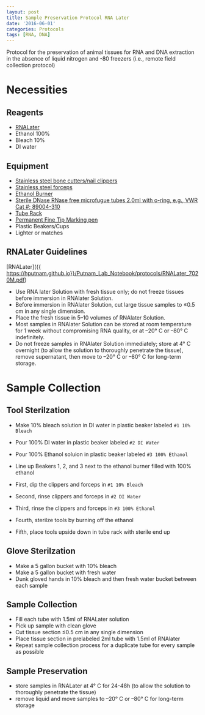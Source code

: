 ```yaml
---
layout: post
title: Sample Preservation Protocol RNA Later
date: '2016-06-01'
categories: Protocols
tags: [RNA, DNA]
---
```


Protocol for the preservation of animal tissues for RNA and DNA extraction in the absence of liquid nitrogen and -80 freezers (i.e., remote field collection protocol)  

# Necessities  

## Reagents  
  
* [RNALater](https://www.thermofisher.com/us/en/home/brands/product-brand/rnalater.html?gclid=CJnGnPO0zs8CFU1cfgodA4EHZA&s_kwcid=AL!3652!3!75498904346!e!!g!!rna%20later&ef_id=V-gV7gAAAV08Fawd:20161009190401:s)
* Ethanol 100%
* Bleach 10%
* DI water

## Equipment

* [Stainless steel bone cutters/nail clippers](https://www.amazon.com/gp/product/B00QLZAZT4/ref=crt_ewc_img_dp_1?ie=UTF8&psc=1&smid=A1TAB9STHMJYHV)
* [Stainless steel forceps](https://www.amazon.com/gp/product/B00EKQ7FZI/ref=ox_sc_act_title_1?ie=UTF8&psc=1&smid=ATVPDKIKX0DER)
* [Ethanol Burner](https://www.amazon.com/gp/product/B0018BJW6S/ref=ox_sc_act_title_1?ie=UTF8&psc=1&smid=A37SSOMGWCKVU1)
* [Sterile DNase RNase free microfugue tubes 2.0ml with o-ring, e.g., VWR Cat #; 89004-310](https://us.vwr.com/store/product/4674084/vwr-screw-cap-microcentrifuge-tubes)
* [Tube Rack](https://www.amazon.com/Bio-Plas-Assorted-Polypropylene-Microcentrifuge/dp/B006MZR6QI/ref=sr_1_1?s=industrial&ie=UTF8&qid=1476041143&sr=1-1&keywords=microcentrifuge+tube+rack)
* [Permanent Fine Tip Marking pen](https://www.amazon.com/Sharpie-Permanent-Markers-Ultra-12-Count/dp/B00006IFI3/ref=sr_1_1?s=industrial&ie=UTF8&qid=1476040322&sr=8-1&keywords=ultra+fine+tip+sharpie+black)
* Plastic Beakers/Cups
* Lighter or matches

## RNALater Guidelines
[RNALater]({{ https://hputnam.github.io}}/Putnam_Lab_Notebook/protocols/RNALater_7020M.pdf)  

* Use RNA later Solution with fresh tissue only; do not freeze tissues before immersion in RNAlater Solution. 
* Before immersion in RNAlater Solution, cut large tissue samples to 
≤0.5 cm in any single dimension. 
* Place the fresh tissue in 5–10 volumes of RNAlater Solution. 
* Most samples in RNAlater Solution can be stored at room temperature for 1 week without compromising RNA quality, or at –20° C or –80° C indefinitely. 
* Do not freeze samples in RNAlater Solution immediately; store at 4° C overnight (to allow the solution to thoroughly penetrate the tissue), remove supernatant, then move to –20° C or –80° C for long-term storage.  


# Sample Collection  

## Tool Sterilzation
* Make 10% bleach solution in DI water in plastic beaker labeled ```#1 10% Bleach```
* Pour 100% DI water in plastic beaker labeled ```#2 DI Water```
* Pour 100% Ethanol soluion in plastic beaker labeled ```#3 100% Ethanol```
* Line up Beakers 1, 2, and 3 next to the ethanol burner filled with 100% ethanol

* First, dip the clippers and forceps in ```#1 10% Bleach```
* Second, rinse clippers and forceps in ```#2 DI Water```
* Third, rinse the clippers and forceps in ```#3 100% Ethanol```
* Fourth, sterilze tools by burning off the ethanol 
* Fifth, place tools upside down in tube rack with sterile end up

## Glove Sterilzation
* Make a 5 gallon bucket with 10% bleach
* Make a 5 gallon bucket with fresh water 
* Dunk gloved hands in 10% bleach and then fresh water bucket between each sample

## Sample Collection

* Fill each tube with 1.5ml of RNALater solution
* Pick up sample with clean glove
* Cut tissue section ≤0.5 cm in any single dimension
* Place tissue section in prelabeled 2ml tube with 1.5ml of RNAlater
* Repeat sample collection process for a duplicate tube for every sample as possible

## Sample Preservation

* store samples in RNALater at 4° C for 24-48h (to allow the solution to thoroughly penetrate the tissue)
* remove liquid and move samples to –20° C or –80° C for long-term storage





